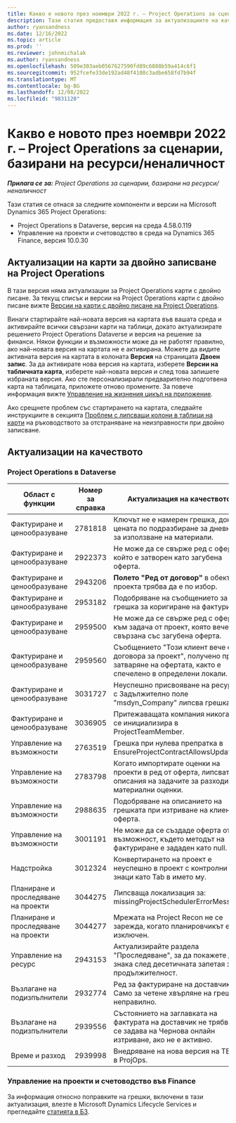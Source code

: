 ```yaml
---
title: Какво е новото през ноември 2022 г. – Project Operations за сценарии, базирани на ресурси/неналичност
description: Тази статия предоставя информация за актуализациите на качеството, които са налични в изданието на Microsoft Dynamics 365 Project Operations от ноември 2022 г. за сценарии, базирани на ресурси/незаредени запаси.
author: ryansandness
ms.date: 12/16/2022
ms.topic: article
ms.prod: ''
ms.reviewer: johnmichalak
ms.author: ryansandness
ms.openlocfilehash: 509e303aeb0567627590fd89c6888b59a414c6f1
ms.sourcegitcommit: 952fcefe33de192ad48f4108c3adbe658fd7b94f
ms.translationtype: MT
ms.contentlocale: bg-BG
ms.lasthandoff: 12/08/2022
ms.locfileid: "9831120"
---
```

# <a name="whats-new-november-2022---project-operations-for-resourcenon-stocked-based-scenarios"></a>Какво е новото през ноември 2022 г. – Project Operations за сценарии, базирани на ресурси/неналичност

_**Прилага се за:** Project Operations за сценарии, базирани на ресурси/неналичност_

Тази статия се отнася за следните компоненти и версии на Microsoft Dynamics 365 Project Operations:

- Project Operations в Dataverse, версия на среда 4.58.0.119
- Управление на проекти и счетоводство в среда на Dynamics 365 Finance, версия 10.0.30

## <a name="project-operations-dual-write-maps-updates"></a>Актуализации на карти за двойно записване на Project Operations

В тази версия няма актуализации за Project Operations карти с двойно писане. За текущ списък и версии на Project Operations карти с двойно писане вижте [Версии на карти с двойно писане на Project Operations](../environment/resource-dual-write-maps.md).

Винаги стартирайте най-новата версия на картата във вашата среда и активирайте всички свързани карти на таблици, докато актуализирате решението Project Operations Dataverse и версия на решение за финанси. Някои функции и възможности може да не работят правилно, ако най-новата версия на картата не е активирана. Можете да видите активната версия на картата в колоната **Версия** на страницата **Двоен запис**. За да активирате нова версия на картата, изберете **Версии на табличната карта**, изберете най-новата версия и след това запишете избраната версия. Ако сте персонализирали предварително подготвена карта на таблицата, приложете отново промените. За повече информация вижте [Управление на жизнения цикъл на приложение](/dynamics365/fin-ops-core/dev-itpro/data-entities/dual-write/app-lifecycle-management).

Ако срещнете проблем със стартирането на картата, следвайте инструкциите в секцията [Проблем с липсващи колони в таблици на карти](/dynamics365/fin-ops-core/dev-itpro/data-entities/dual-write/dual-write-troubleshooting-finops-upgrades#missing-table-columns-issue-on-maps) на ръководството за отстраняване на неизправности при двойно записване.

## <a name="quality-updates"></a>Актуализации на качеството

### <a name="project-operations-on-dataverse"></a>Project Operations в Dataverse

| Област с функции | Номер за справка | Актуализация на качеството |
| --- | --- | --- |
| Фактуриране и ценообразуване | 2781818 | Ключът не е намерен грешка, докато цената по подразбиране за дневника за използване на материали. |
| Фактуриране и ценообразуване | 2922373 | Не може да се свърже ред с оферта, който е затворен като загубена оферта. |
| Фактуриране и ценообразуване | 2943206 | **Полето "Ред от договор"** в обекта на проекта трябва да е по избор. |
| Фактуриране и ценообразуване | 2953182 | Подобряване на съобщението за грешка за коригиране на фактури.|
| Фактуриране и ценообразуване | 2959500 | Не може да се свърже ред с оферта към задача от проект, която вече е свързана със загубена оферта.|
| Фактуриране и ценообразуване | 2959560 | Съобщението "Този клиент вече е в договора за проект", получено при затваряне на офертата, както е спечелено в определени локали. |
| Фактуриране и ценообразуване | 3031727 | Неуспешно присвояване на ресурси с Задължително поле "msdyn_Company" липсва грешка. |
| Фактуриране и ценообразуване | 3036905 | Притежаващата компания никога не се инициализира в ProjectTeamMember. |
| Управление на възможности | 2763519 | Грешка при нулева препратка в EnsureProjectContractAllowsUpdates. |
| Управление на възможности | 2783798 | Когато импортирате оценки на проекти в ред от оферта, липсват описания на задачите за разходи и материални оценки.|
| Управление на възможности | 2988635 | Подобряване на описанието на грешката при изтриване на клиент в оферта. |
| Управление на възможности | 3001191 | Не може да се създаде оферта от възможност, където методът на фактуриране е зададен като null. |
| Надстройка | 3012324 | Конвертирането на проект е неуспешно в проект с контролни знаци като Tab в името му. || Планиране и проследяване на проекти | 2790384 | Времето на изчакване на чакащата операция е твърде кратко. |
| Планиране и проследяване на проекти | 3044275 | Липсваща локализация за: missingProjectSchedulerErrorMessage. |
| Планиране и проследяване на проекти | 3044277 | Мрежата на Project Recon не се зарежда, когато планировчикът е изключен.|
| Управление на ресурс | 2943153 | Актуализирайте раздела "Проследяване", за да покажете два знака след десетичната запетая за продължителност.|
| Възлагане на подизпълнители | 2932774 | Ред за фактуриране на доставчик Само за четене хвърляне на грешка неправилно. |
| Възлагане на подизпълнители | 2939556 | Състоянието на заглавката на фактурата на доставчик не трябва да се задава на Чернова онлайн изтриване, ако не е активно. |
| Време и разход | 2939998 | Внедряване на нова версия на TESA в ProjOps. |


### <a name="project-management-and-accounting-in-finance"></a>Управление на проекти и счетоводство във Finance

За информация относно поправките на грешки, включени в тази актуализация, влезте в Microsoft Dynamics Lifecycle Services и прегледайте [статията в БЗ](https://fix.lcs.dynamics.com/Issue/Details?bugId=745468).
